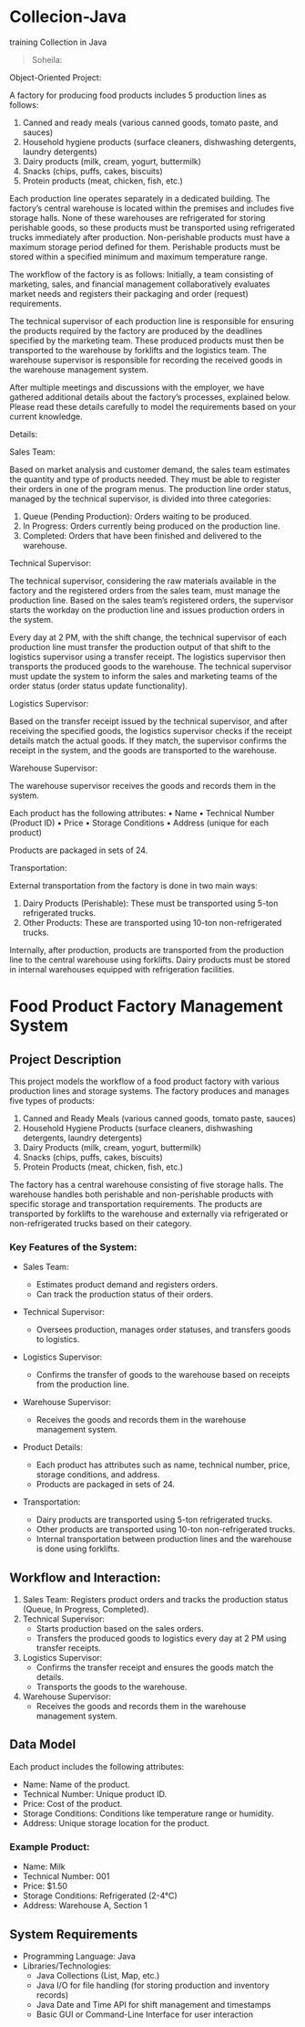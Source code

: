 # Collecion-Java
training Collection in Java
> Soheila:


Object-Oriented Project:

A factory for producing food products includes 5 production lines as follows:
 1. Canned and ready meals (various canned goods, tomato paste, and sauces)
 2. Household hygiene products (surface cleaners, dishwashing detergents, laundry detergents)
 3. Dairy products (milk, cream, yogurt, buttermilk)
 4. Snacks (chips, puffs, cakes, biscuits)
 5. Protein products (meat, chicken, fish, etc.)

Each production line operates separately in a dedicated building. The factory’s central warehouse is located within the premises and includes five storage halls. None of these warehouses are refrigerated for storing perishable goods, so these products must be transported using refrigerated trucks immediately after production.
Non-perishable products must have a maximum storage period defined for them. Perishable products must be stored within a specified minimum and maximum temperature range.

The workflow of the factory is as follows:
Initially, a team consisting of marketing, sales, and financial management collaboratively evaluates market needs and registers their packaging and order (request) requirements.

The technical supervisor of each production line is responsible for ensuring the products required by the factory are produced by the deadlines specified by the marketing team.
These produced products must then be transported to the warehouse by forklifts and the logistics team. The warehouse supervisor is responsible for recording the received goods in the warehouse management system.

After multiple meetings and discussions with the employer, we have gathered additional details about the factory’s processes, explained below. Please read these details carefully to model the requirements based on your current knowledge.

Details:

Sales Team:

Based on market analysis and customer demand, the sales team estimates the quantity and type of products needed.
They must be able to register their orders in one of the program menus. The production line order status, managed by the technical supervisor, is divided into three categories:
 1. Queue (Pending Production): Orders waiting to be produced.
 2. In Progress: Orders currently being produced on the production line.
 3. Completed: Orders that have been finished and delivered to the warehouse.

Technical Supervisor:

The technical supervisor, considering the raw materials available in the factory and the registered orders from the sales team, must manage the production line.
Based on the sales team’s registered orders, the supervisor starts the workday on the production line and issues production orders in the system.

Every day at 2 PM, with the shift change, the technical supervisor of each production line must transfer the production output of that shift to the logistics supervisor using a transfer receipt. The logistics supervisor then transports the produced goods to the warehouse.
The technical supervisor must update the system to inform the sales and marketing teams of the order status (order status update functionality).

Logistics Supervisor:

Based on the transfer receipt issued by the technical supervisor, and after receiving the specified goods, the logistics supervisor checks if the receipt details match the actual goods. If they match, the supervisor confirms the receipt in the system, and the goods are transported to the warehouse.

Warehouse Supervisor:

The warehouse supervisor receives the goods and records them in the system.

Each product has the following attributes:
 • Name
 • Technical Number (Product ID)
 • Price
 • Storage Conditions
 • Address (unique for each product)

Products are packaged in sets of 24.

Transportation:

External transportation from the factory is done in two main ways:
 1. Dairy Products (Perishable): These must be transported using 5-ton refrigerated trucks.
 2. Other Products: These are transported using 10-ton non-refrigerated trucks.


Internally, after production, products are transported from the production line to the central warehouse using forklifts. Dairy products must be stored in internal warehouses equipped with refrigeration facilities.












# Food Product Factory Management System

## Project Description
This project models the workflow of a food product factory with various production lines and storage systems. The factory produces and manages five types of products:

1. Canned and Ready Meals (various canned goods, tomato paste, sauces)
2. Household Hygiene Products (surface cleaners, dishwashing detergents, laundry detergents)
3. Dairy Products (milk, cream, yogurt, buttermilk)
4. Snacks (chips, puffs, cakes, biscuits)
5. Protein Products (meat, chicken, fish, etc.)

The factory has a central warehouse consisting of five storage halls. The warehouse handles both perishable and non-perishable products with specific storage and transportation requirements. The products are transported by forklifts to the warehouse and externally via refrigerated or non-refrigerated trucks based on their category.

### Key Features of the System:
- Sales Team: 
  - Estimates product demand and registers orders.
  - Can track the production status of their orders.
  
- Technical Supervisor:
  - Oversees production, manages order statuses, and transfers goods to logistics.
  
- Logistics Supervisor:
  - Confirms the transfer of goods to the warehouse based on receipts from the production line.
  
- Warehouse Supervisor:
  - Receives the goods and records them in the warehouse management system.
  
- Product Details: 
  - Each product has attributes such as name, technical number, price, storage conditions, and address.
  - Products are packaged in sets of 24.
  
- Transportation:
  - Dairy products are transported using 5-ton refrigerated trucks.
  - Other products are transported using 10-ton non-refrigerated trucks.
  - Internal transportation between production lines and the warehouse is done using forklifts.

## Workflow and Interaction:
1. Sales Team: Registers product orders and tracks the production status (Queue, In Progress, Completed).
2. Technical Supervisor: 
   - Starts production based on the sales orders.
   - Transfers the produced goods to logistics every day at 2 PM using transfer receipts.
3. Logistics Supervisor: 
   - Confirms the transfer receipt and ensures the goods match the details.
   - Transports the goods to the warehouse.
4. Warehouse Supervisor: 
   - Receives the goods and records them in the warehouse management system.

## Data Model
Each product includes the following attributes:
- Name: Name of the product.
- Technical Number: Unique product ID.
- Price: Cost of the product.
- Storage Conditions: Conditions like temperature range or humidity.
- Address: Unique storage location for the product.
  
### Example Product:
- Name: Milk
- Technical Number: 001
- Price: $1.50
- Storage Conditions: Refrigerated (2-4°C)
- Address: Warehouse A, Section 1

## System Requirements
- Programming Language: Java
- Libraries/Technologies: 
  - Java Collections (List, Map, etc.)
  - Java I/O for file handling (for storing production and inventory records)
  - Java Date and Time API for shift management and timestamps
  - Basic GUI or Command-Line Interface for user interaction
